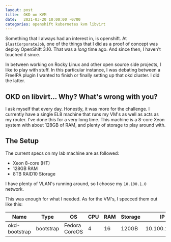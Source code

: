 ```yaml
---
layout: post
title:  OKD on KVM
date:   2021-03-20 10:00:00 -0700
categories: openshift kubernetes kvm libvirt
---
```


Something that I always had an interest in, is openshift. At `$lastCorporateJob`, one of the things that I did as a proof of concept was deploy OpenShift 3.10. That was a *long* time ago. And since then, I haven't touched it since.

In between working on Rocky Linux and other open source side projects, I like to play with stuff. In this particular instance, I was debating between a FreeIPA plugin I wanted to finish or finally setting up that okd cluster. I did the latter.

## OKD on libvirt... Why? What's wrong with you?

I ask myself that every day. Honestly, it was more for the challenge. I currently have a single EL8 machine that runs my VM's as well as acts as my router. I've done this for a very long time. This machine is a 8-core Xeon system with about 128GB of RAM, and plenty of storage to play around with.

## The Setup

The current specs on my lab machine are as followed:

* Xeon 8-core (HT)
* 128GB RAM
* 8TB RAID10 Storage

I have plenty of VLAN's running around, so I choose my `10.100.1.0` network.

This was enough for what I needed. As for the VM's, I specced them out like this:

| Name | Type | OS  | CPU | RAM | Storage | IP  |
| ---  | ---  | --- | --- | --- | ---     | --- |
| okd-bootstrap | bootstrap | Fedora CoreOS | 4 | 16 | 120GB | 10.100.1.150 |
